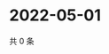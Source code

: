 # 2022-05-01

共 0 条

<!-- BEGIN WEIBO -->
<!-- 最后更新时间 Sun May 01 2022 17:01:09 GMT+0800 (China Standard Time) -->

<!-- END WEIBO -->
